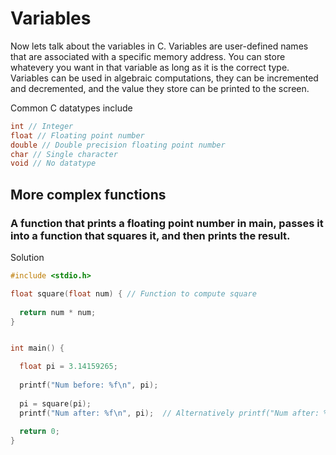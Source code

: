 # Variables
Now lets talk about the variables in C. Variables are user-defined names that are associated with a specific memory address. You can store whatevery you want
in that variable as long as it is the correct type. Variables can be used in algebraic computations, 
they can be incremented and decremented, and the value they store can be printed to the screen.  

Common C datatypes include 
```C
int // Integer
float // Floating point number
double // Double precision floating point number
char // Single character
void // No datatype
```

## More complex functions
### A function that prints a floating point number in main, passes it into a function that squares it, and then prints the result.

  <summary>Solution</summary>
  
  ```C
  #include <stdio.h>
  
  float square(float num) { // Function to compute square
    
    return num * num;
  }
  
  
  int main() {
  
    float pi = 3.14159265;
    
    printf("Num before: %f\n", pi);
    
    pi = square(pi);
    printf("Num after: %f\n", pi);  // Alternatively printf("Num after: %f\n", square(pi)); also works if you do not want to store the new value of pi
    
    return 0;
  }
    
    
  ```
</details>  
